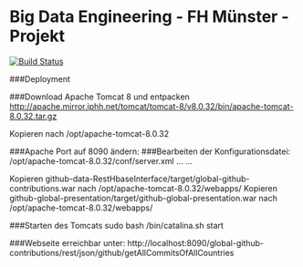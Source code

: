 # Big Data Engineering - FH Münster - Projekt

[![Build Status](https://travis-ci.com/kutzilla/bde-project.svg?token=sVFsn6MbRsFLvenMx9sG&branch=master)](https://travis-ci.com/kutzilla/bde-project)

###Deployment

###Download Apache Tomcat 8 und entpacken
http://apache.mirror.iphh.net/tomcat/tomcat-8/v8.0.32/bin/apache-tomcat-8.0.32.tar.gz

Kopieren nach /opt/apache-tomcat-8.0.32

###Apache Port auf 8090 ändern:
###Bearbeiten der Konfigurationsdatei: /opt/apache-tomcat-8.0.32/conf/server.xml
    ...
    <Connector port="8090" protocol="HTTP/1.1"
                   connectionTimeout="20000"
                   redirectPort="8443" />
        <!-- A "Connector" using the shared thread pool-->
        <!--
        <Connector executor="tomcatThreadPool"
                   port="8090" protocol="HTTP/1.1"
                   connectionTimeout="20000"
                   redirectPort="8443" />
        -->
    ...


Kopieren    github-data-RestHbaseInterface/target/global-github-contributions.war   nach    /opt/apache-tomcat-8.0.32/webapps/
Kopieren    github-global-presentation/target/github-global-presentation.war    nach    /opt/apache-tomcat-8.0.32/webapps/

###Starten des Tomcats
sudo bash /bin/catalina.sh start


###Webseite erreichbar unter:
http://localhost:8090/global-github-contributions/rest/json/github/getAllCommitsOfAllCountries